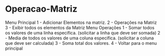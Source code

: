 # Operacao-Matriz
Menu Principal  1 - Adicionar Elementos na matriz.  2 - Operações na Matriz  3 - Exibir todos os elementos da Matriz   Menu Operações  1 - Somar todos os valores de uma linha especifica. (solicitar a linha que deve ser somada)  2 - Media de todos os valores de uma coluna especifica. (solicitar a coluna que deve ser calculada)  3 - Soma total dos valores.  4 - Voltar para o menu principal 
